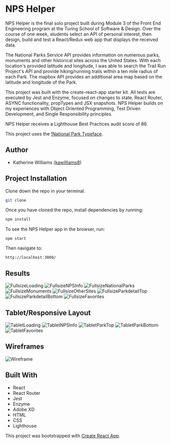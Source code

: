 # NPS Helper

NPS Helper is the final solo project built during Module 3 of the Front End Engineering program at the Turing School of Software & Design. Over the course of one week, students select an API of personal interest, then design, build and test a React/Redux web app that displays the received data. 

The National Parks Service API provides information on numerous parks, monuments and other historical sites across the United States. With each location's provided latitude and longitude, I was able to search the Trail Run Project's API and provide hiking/running trails within a ten mile radius of each Park. The mapbox API provides an additional area map based on the latitude and longitude of the Park.

This project was built with the create-react-app starter kit. All tests are executed by Jest and Enzyme, focused on changes to state, React Router, ASYNC functionality, propTypes and JSX snapshots. NPS Helper builds on my experiences with Object Oriented Programming, Test Driven Development, and Single Responsibility principles.

NPS Helper receives a Lighthouse Best Practices audit score of 86.

This project uses the [!National Park Typeface](https://nationalparktypeface.com/).

## Author
* Katherine Williams ([kawilliams8](https://github.com/kawilliams8))

## Project Installation
Clone down the repo in your terminal.

```bash
git clone
```

Once you have cloned the repo, install dependencies by running:

```bash
npm install
```

To see the NPS Helper app in the browser, run:

`npm start` 

Then navigate to: 

`http://localhost:3000/`

## Results

![FullsizeLoading](https://github.com/kawilliams8/NPSHelper/blob/master/src/assets/README_images/fullLoading.png)
![FullsizeNPSInfo](https://github.com/kawilliams8/NPSHelper/blob/master/src/assets/README_images/fullNPSinfo.png)
![FullsizeNationalParks](https://github.com/kawilliams8/NPSHelper/blob/master/src/assets/README_images/fullNatParks.png)
![FullsizeMonuments](https://github.com/kawilliams8/NPSHelper/blob/master/src/assets/README_images/fullMonuments.png)
![FullsizeOtherSites](https://github.com/kawilliams8/NPSHelper/blob/master/src/assets/README_images/fullOtherSites.png)
![FullsizeParkdetailTop](https://github.com/kawilliams8/NPSHelper/blob/master/src/assets/README_images/fullParktop.png)
![FullsizeParkdetailBottom](https://github.com/kawilliams8/NPSHelper/blob/master/src/assets/README_images/fullParkbottom.png)
![FullsizeFavorites](https://github.com/kawilliams8/NPSHelper/blob/master/src/assets/README_images/fullFavorites.png)

## Tablet/Responsive Layout

![TabletLoading](https://github.com/kawilliams8/NPSHelper/blob/master/src/assets/README_images/mobileLoading.png)
![TabletNPSInfo](https://github.com/kawilliams8/NPSHelper/blob/master/src/assets/README_images/mobileNPSinfo.png)
![TabletParkTop](https://github.com/kawilliams8/NPSHelper/blob/master/src/assets/README_images/mobileParktop.png)
![TabletParkBottom](https://github.com/kawilliams8/NPSHelper/blob/master/src/assets/README_images/mobileParkbottom.png)
![TabletFavorites](https://github.com/kawilliams8/NPSHelper/blob/master/src/assets/README_images/mobileFavorites.png)

## Wireframes

![Wireframe](https://github.com/kawilliams8/NPSHelper/blob/master/src/assets/images/Wireframe.png)


## Built With
- React
- React Router
- Jest
- Enzyme
- Adobe XD
- HTML
- CSS
- Lighthouse

This project was bootstrapped with [Create React App](https://github.com/facebook/create-react-app).
